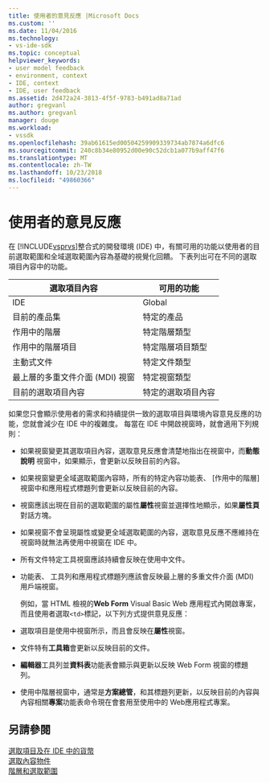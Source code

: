 ```yaml
---
title: 使用者的意見反應 |Microsoft Docs
ms.custom: ''
ms.date: 11/04/2016
ms.technology:
- vs-ide-sdk
ms.topic: conceptual
helpviewer_keywords:
- user model feedback
- environment, context
- IDE, context
- IDE, user feedback
ms.assetid: 2d472a24-3813-4f5f-9783-b491ad8a71ad
author: gregvanl
ms.author: gregvanl
manager: douge
ms.workload:
- vssdk
ms.openlocfilehash: 39ab61615ed00504259909339734ab7874a6dfc6
ms.sourcegitcommit: 240c8b34e80952d00e90c52dcb1a077b9aff47f6
ms.translationtype: MT
ms.contentlocale: zh-TW
ms.lasthandoff: 10/23/2018
ms.locfileid: "49860366"
---
```

# <a name="feedback-to-the-user"></a>使用者的意見反應
在 [!INCLUDE[vsprvs](../../code-quality/includes/vsprvs_md.md)]整合式的開發環境 (IDE) 中，有關可用的功能以使用者的目前選取範圍和全域選取範圍內容為基礎的視覺化回饋。 下表列出可在不同的選取項目內容中的功能。  
  
|選取項目內容|可用的功能|  
|-----------------------|-----------------------------|  
|IDE|Global|  
|目前的產品集|特定的產品|  
|作用中的階層|特定階層類型|  
|作用中的階層項目|特定階層項目類型|  
|主動式文件|特定文件類型|  
|最上層的多重文件介面 (MDI) 視窗|特定視窗類型|  
|目前的選取項目內容|特定的選取項目內容|  
  
 如果您只會顯示使用者的需求和持續提供一致的選取項目與環境內容意見反應的功能，您就會減少在 IDE 中的複雜度。 每當在 IDE 中開啟視窗時，就會適用下列規則：  
  
- 如果視窗變更其選取項目內容，選取意見反應會清楚地指出在視窗中，而**動態說明** 視窗中，如果顯示，會更新以反映目前的內容。  
  
- 如果視窗變更全域選取範圍內容時，所有的特定內容功能表、 [作用中的階層] 視窗中和應用程式標題列會更新以反映目前的內容。  
  
- 視窗應該出現在目前的選取範圍的屬性**屬性**視窗並選擇性地顯示，如果**屬性頁** 對話方塊。  
  
- 如果視窗不會呈現屬性或變更全域選取範圍的內容，選取意見反應不應維持在視窗時就無法再使用中視窗在 IDE 中。  
  
- 所有文件特定工具視窗應該持續會反映在使用中文件。  
  
- 功能表、 工具列和應用程式標題列應該會反映最上層的多重文件介面 (MDI) 用戶端視窗。  
  
  例如，當 HTML 檢視的**Web Form** Visual Basic Web 應用程式內開啟專案，而且使用者選取`<td>`標記，以下列方式提供意見反應：  
  
- 選取項目是使用中視窗所示，而且會反映在**屬性**視窗。  
  
- 文件特有**工具箱**會更新以反映目前的文件。  
  
- **編輯器**工具列並**資料表**功能表會顯示與更新以反映 Web Form 視窗的標題列。  
  
- 使用中階層視窗中，通常是**方案總管**，和其標題列更新，以反映目前的內容與內容相關**專案**功能表命令現在會套用至使用中的 Web應用程式專案。  
  
## <a name="see-also"></a>另請參閱  
 [選取項目及在 IDE 中的貨幣](../../extensibility/internals/selection-and-currency-in-the-ide.md)   
 [選取內容物件](../../extensibility/internals/selection-context-objects.md)   
 [階層和選取範圍](../../extensibility/internals/hierarchies-and-selection.md)